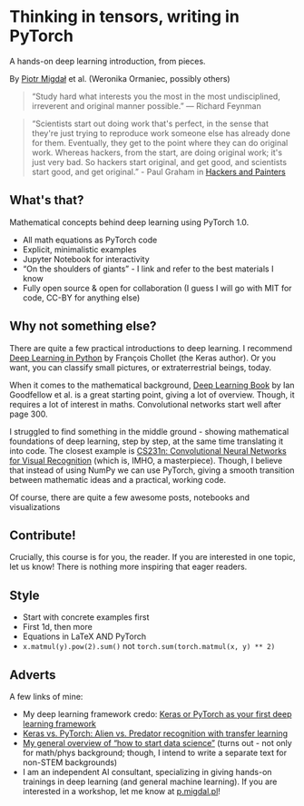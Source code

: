 # Thinking in tensors, writing in PyTorch

A hands-on deep learning introduction, from pieces.

By [Piotr Migdał](https://p.migdal.pl/) et al. (Weronika Ormaniec, possibly others)

> “Study hard what interests you the most in the most undisciplined, irreverent and original manner possible.”  ― Richard Feynman

> “Scientists start out doing work that's perfect, in the sense that they're just trying to reproduce work someone else has already done for them. Eventually, they get to the point where they can do original work. Whereas hackers, from the start, are doing original work; it's just very bad. So hackers start original, and get good, and scientists start good, and get original.” - Paul Graham in [Hackers and Painters](http://www.paulgraham.com/hp.html)

## What's that?

Mathematical concepts behind deep learning using PyTorch 1.0.

* All math equations as PyTorch code
* Explicit, minimalistic examples
* Jupyter Notebook for interactivity
* “On the shoulders of giants” - I link and refer to the best materials I know
* Fully open source & open for collaboration (I guess I will go with MIT for code, CC-BY for anything else)


## Why not something else?

There are quite a few practical introductions to deep learning. I recommend [Deep Learning in Python](https://www.manning.com/books/deep-learning-with-python) by François Chollet (the Keras author). Or you want, you can classify small pictures, or extraterrestrial beings, today.

When it comes to the mathematical background, [Deep Learning Book](https://www.deeplearningbook.org/) by Ian Goodfellow et al. is a great starting point, giving a lot of overview. Though, it requires a lot of interest in maths. Convolutional networks start well after page 300.

I struggled to find something in the middle ground - showing mathematical foundations of deep learning, step by step, at the same time translating it into code. The closest example is [CS231n: Convolutional Neural Networks for Visual Recognition](http://cs231n.stanford.edu/) (which is, IMHO, a masterpiece). Though, I believe that instead of using NumPy we can use PyTorch, giving a smooth transition between mathematic ideas and a practical, working code.

Of course, there are quite a few awesome posts, notebooks and visualizations


## Contribute!

Crucially, this course is for you, the reader. If you are interested in one topic, let us know! There is nothing more inspiring that eager readers.


## Style

* Start with concrete examples first
* First 1d, then more
* Equations in LaTeX AND PyTorch
* `x.matmul(y).pow(2).sum()` not `torch.sum(torch.matmul(x, y) ** 2)`


## Adverts

A few links of mine:

* My deep learning framework credo: [Keras or PyTorch as your first deep learning framework](https://deepsense.ai/keras-or-pytorch/)
* [Keras vs. PyTorch: Alien vs. Predator recognition with transfer learning ](https://deepsense.ai/keras-vs-pytorch-avp-transfer-learning/)
* [My general overview of “how to start data science”](https://p.migdal.pl/2016/03/15/data-science-intro-for-math-phys-background.html) (turns out - not only for math/phys background; though, I intend to write a separate text for non-STEM backgrounds)
* I am an independent AI consultant, specializing in giving hands-on trainings in deep learning (and general machine learning). If you are interested in a workshop, let me know at [p.migdal.pl](https://p.migdal.pl/)!
